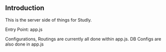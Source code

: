 ## Introduction

This is the server side of things for Studly.

Entry Point: app.js

Configurations, Routings are currently all done within app.js. 
DB Configs are also done in app.js